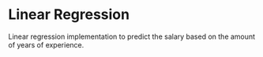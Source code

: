 # Linear Regression

Linear regression implementation to predict the salary based on the amount of years of experience.
